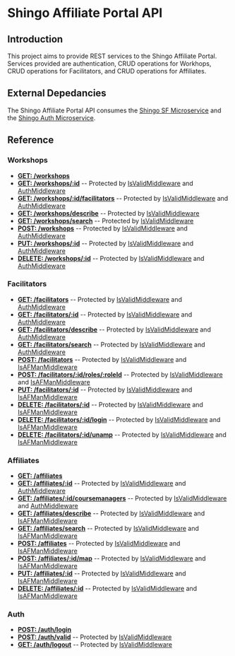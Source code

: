 <br><br>
# Shingo Affiliate Portal API
## Introduction
This project aims to provide REST services to the Shingo Affiliate Portal. Services provided are authentication, CRUD operations for Workhops, CRUD operations for Facilitators, and CRUD operations for Affiliates.

## External Depedancies
The Shingo Affiliate Portal API consumes the [Shingo SF Microservice](https://github.com/shingoinstitute/shingo-sf-api) and the [Shingo Auth Microservice](https://github.com/shingoinstitute/shingo-auth-api).

## Reference
### Workshops
* **[GET:    /workshops](./WorkshopsController.html#readAll__anchor)**
* **[GET:    /workshops/:id](./WorkshopsController.html#read__anchor)** -- Protected by [IsValidMiddleware](./IsValidMiddleware.html) and [AuthMiddleware](./AuthMiddleware.html)
* **[GET:    /workshops/:id/facilitators](./WorkshopsController.html#facilitators__anchor)** -- Protected by [IsValidMiddleware](./IsValidMiddleware.html) and [AuthMiddleware](./AuthMiddleware.html)
* **[GET:    /workshops/describe](./WorkshopsController.html#describe__anchor)** -- Protected by [IsValidMiddleware](./IsValidMiddleware.html)
* **[GET:    /workshops/search](./WorkshopsController.html#search__anchor)** -- Protected by [IsValidMiddleware](./IsValidMiddleware.html)
* **[POST:   /workshops](./WorkshopsController.html#create__anchor)** -- Protected by [IsValidMiddleware](./IsValidMiddleware.html) and [AuthMiddleware](./AuthMiddleware.html)
* **[PUT:    /workshops/:id](./WorkshopsController.html#update__anchor)** -- Protected by [IsValidMiddleware](./IsValidMiddleware.html) and [AuthMiddleware](./AuthMiddleware.html)
* **[DELETE: /workshops/:id](./WorkshopsController.html#delete__anchor)** -- Protected by [IsValidMiddleware](./IsValidMiddleware.html) and [AuthMiddleware](./AuthMiddleware.html)

### Facilitators
* **[GET:    /facilitators](./FacilitatorsController.html#readAll__anchor)** -- Protected by [IsValidMiddleware](./IsValidMiddleware.html) and [AuthMiddleware](./AuthMiddleware.html)
* **[GET:    /facilitators/:id](./FacilitatorsController.html#read__anchor)** -- Protected by [IsValidMiddleware](./IsValidMiddleware.html) and [AuthMiddleware](./AuthMiddleware.html)
* **[GET:    /facilitators/describe](./FacilitatorsController.html#describe__anchor)** -- Protected by [IsValidMiddleware](./IsValidMiddleware.html) and [AuthMiddleware](./AuthMiddleware.html)
* **[GET:    /facilitators/search](./FacilitatorsController.html#search__anchor)** -- Protected by [IsValidMiddleware](./IsValidMiddleware.html) and [AuthMiddleware](./AuthMiddleware.html)
* **[POST:   /facilitators](./FacilitatorsController.html#create__anchor)** -- Protected by [IsValidMiddleware](./IsValidMiddleware.html) and [IsAFManMiddleware](./IsAFManMiddleware.html)
* **[POST:   /facilitators/:id/roles/:roleId](./FacilitatorsController.html#changeRole__anchor)** -- Protected by [IsValidMiddleware](./IsValidMiddleware.html) and [IsAFManMiddleware](./IsAFManMiddleware.html)
* **[PUT:    /facilitators/:id](./FacilitatorsController.html#update__anchor)** -- Protected by [IsValidMiddleware](./IsValidMiddleware.html) and [IsAFManMiddleware](./IsAFManMiddleware.html)
* **[DELETE: /facilitators/:id](./FacilitatorsController.html#delete__anchor)** -- Protected by [IsValidMiddleware](./IsValidMiddleware.html) and [IsAFManMiddleware](./IsAFManMiddleware.html)
* **[DELETE: /facilitators/:id/login](./FacilitatorsController.html#deleteLogin__anchor)** -- Protected by [IsValidMiddleware](./IsValidMiddleware.html) and [IsAFManMiddleware](./IsAFManMiddleware.html)
* **[DELETE: /facilitators/:id/unamp](./FacilitatorsController.html#unmap__anchor)** -- Protected by [IsValidMiddleware](./IsValidMiddleware.html) and [IsAFManMiddleware](./IsAFManMiddleware.html)

### Affiliates
* **[GET:    /affiliates](./AffiliatesController.html#readAll__anchor)**
* **[GET:    /affiliates/:id](./AffiliatesController.html#read__anchor)** -- Protected by [IsValidMiddleware](./IsValidMiddleware.html) and [AuthMiddleware](./AuthMiddleware.html)
* **[GET:    /affiliates/:id/coursemanagers](./AffiliatesController.html#searchCMS__anchor)** -- Protected by [IsValidMiddleware](./IsValidMiddleware.html) and [AuthMiddleware](./AuthMiddleware.html)
* **[GET:    /affiliates/describe](./AffiliatesController.html#describe__anchor)** -- Protected by [IsValidMiddleware](./IsValidMiddleware.html) and [IsAFManMiddleware](./IsAFManMiddleware.html)
* **[GET:    /affiliates/search](./AffiliatesController.html#search__anchor)** -- Protected by [IsValidMiddleware](./IsValidMiddleware.html) and [IsAFManMiddleware](./IsAFManMiddleware.html)
* **[POST:   /affiliates](./AffiliatesController.html#create__anchor)** -- Protected by [IsValidMiddleware](./IsValidMiddleware.html) and [IsAFManMiddleware](./IsAFManMiddleware.html)
* **[POST:   /affiliates/:id/map](./AffiliatesController.html#map__anchor)** -- Protected by [IsValidMiddleware](./IsValidMiddleware.html) and [IsAFManMiddleware](./IsAFManMiddleware.html)
* **[PUT:    /affiliates/:id](./AffiliatesController.html#update__anchor)** -- Protected by [IsValidMiddleware](./IsValidMiddleware.html) and [IsAFManMiddleware](./IsAFManMiddleware.html)
* **[DELETE: /affiliates/:id](./AffiliatesController.html#delete__anchor)** -- Protected by [IsValidMiddleware](./IsValidMiddleware.html) and [IsAFManMiddleware](./IsAFManMiddleware.html)

### Auth
* **[POST:   /auth/login](./AuthController.html#login__anchor)**
* **[POST:   /auth/valid](./AuthController.html#valid__anchor)** -- Protected by [IsValidMiddleware](./IsValidMiddleware.html)
* **[GET:    /auth/logout](./AuthController.html#logout__anchor)** -- Protected by [IsValidMiddleware](./IsValidMiddleware.html)